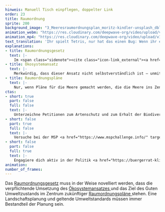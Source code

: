 ```yaml
---
hinweis: Manuell Tisch einpflegen, doppelter Link
order: 23
title: Raumordnung
sprite: 200
background_image: "3_Meeresraumordnungsplan_moritz-kindler-unsplash_dblkkt_duzsem.jpg"
animation_webm: "https://res.cloudinary.com/deepwave-org/video/upload/v1721820957/mo23_wwdvc1.webm"
animation_mp4: "https://res.cloudinary.com/deepwave-org/video/upload/v1721820850/mo23_poocix.mp4"
text_translation: 'Ihr spielt Tetris, nur hat das einen Bug: Wenn ihr eine Reihe gefüllt habt, verschwindet sie nicht etwa, nein: Immer schneller fallen Formen nach unten und plötzlich passen sie gar nicht mehr ineinander. So ist das, wenn Militär, Rohstoff-, Öl- und Energiekonzerne, Fischereiunternehmen und Reedereien gleichzeitig eine Fläche im Meer beanspruchen. Das Meer wird zu voll. Seine Kapazitäten werden gesprengt. Game over.'
explanations:
- title: Raumordnungsgesetz
  text: |-
    Im <span class="sidenote"><cite class="icon-link_external"><a href="https://www.gesetze-im-internet.de/rog_2008/BJNR298610008.html" target="_blank" rel="noopener">Raumordnungsgesetz (ROG)</a></cite><span>Raumordnungsgesetz</span></span> vom 22. Dezember 2008, das zuletzt am 22. März 2023 <span class="expander"><span class="trigger">geändert worden ist,</span><span class="info">unter dem Druck der politischen Ereignisse der letzten Jahre, Stichwort: geopolitische Verwerfungen und Energiekrise, zur Beunruhigung der Naturschutzverbände, Stichwort: Beschleunigung</span></span> wird in § 17 die Erstellung eines Raumordnungsplans für die deutsche ausschließliche Wirtschaftszone (AWZ) festgelegt. “Unter Berücksichtigung etwaiger Wechselwirkungen zwischen Land und Meer” soll der Raumordnungsplan Festlegungen treffen “1. zur Gewährleistung der Sicherheit und Leichtigkeit des Schiffsverkehrs, 2. zu weiteren wirtschaftlichen Nutzungen, 3. zu wissenschaftlichen Nutzungen sowie 4. zum Schutz und zur Verbesserung der Meeresumwelt.”
- title: Ökosystemansatz
  text: |-
    Merkwürdig, dass dieser Ansatz nicht selbstverständlich ist – unmittelbar einleuchtend ist er allemal: Traditionelles Fischereimanagement schaut ausschließlich auf die Zielart. Sagen wir: Scholle. Für den Fortbestand der Scholle ist es unerheblich, wie viel Kabeljau bei der Schollen-Schleppnetzfischerei als Beifang ins Netz geht, also werden nur gefangene Schollen gezählt. Der Kabeljau sieht das anders, aber dafür und viele andere Kollateralschäden ist dieser Ansatz blind. In einem <span class="sidenote"><cite class="icon-link_external"><a href="https://www.pewtrusts.org/en/research-and-analysis/issue-briefs/2023/09/two-tools-can-help-make-ecosystem-based-fisheries-management-a-global-reality" target="_blank" rel="noopener">"Two Tools Can Help Make Ecosystem-Based Fisheries Management a Global Reality" / Pew</a></cite><span>ökosystembasierten Ansatz</span></span> hingegen, der nicht nur die befangene Art, sondern auch alle anderen durch die Aktivität betroffenen <span class="expander"><span class="trigger">Arten und Habitate</span><span class="info">auch die verheerenden Schäden, die ein grundberührendes Schleppnetz an Lebewesen und Lebensräumen auf dem Meeresgrund verursacht</span></span> in den Blick nimmt, wäre die Fangquote der Scholle zum Beispiel an die Beifangquote des Kabeljau gekoppelt.
- title: Raumordnungspläne
  text: |-
    Nur, wenn Pläne für die Meere gemacht werden, die die Meere ins Zentrum rücken, können Mensch und Meer langfristig koexistieren. Das Meer sollte nicht irgendein weiterer Verhandlungspartner am Tisch mit Ölkonzernen und Containerschiffern sein, sondern Grundlage aller Entscheidungen. Oder bildlich gesprochen: der <span class="sidenote"><cite class="icon-link_external"><a href="https://www.helcom.fi/wp-content/uploads/2019/08/Guideline-for-the-implementation-of-ecosystem-based-approach-in-MSP-in-the-Baltic-Sea-area_June-2016.pdf" target="_blank" rel="noopener">Guideline for the implementation of ecosystem-based approach in Maritime Spatial Planning (MSP) in the Baltic Sea area / HELCOM</a></cite><span>Tisch</span></span>, an dem alle zusammenkommen.
ctas:
- short: true
  part: false
  full: false
  text: |-
    Unterzeichne Petitionen zum Artenschutz und zum Erhalt der Biodiversität der Meere, zum Beispiel diese <a href="https://act.greenpeace.de/industriegebiet-meer" target="_blank">hier</a>.
- short: false
  part: true
  full: false
  text: |-
    Versuche bei der MSP <a href="https://www.mspchallenge.info/" target="_blank">Marine Spatial Planning) - (Challenge</a>, einer interaktiven Simulation, Raumordnungspläne für die Nord- oder Ostsee zu erstellen.
- short: false
  part: false
  full: true
  text: |-
    Engagiere dich aktiv in der Politik <a href="https://buergerrat-klima.de/" target="_blank">in Form einer Vollzeitstelle bei einer Partei oder als Aktivist:in), um eine Veränderung zu bewirken, z.B. im (Bürgerrat Klima</a>.
animation:
number_of_frames:
---
```

Das [Raumordnungsgesetz](# "Raumordnungsgesetz") muss in der Weise novelliert werden, dass die verpflichtende Umsetzung des [Ökosystemansatzes ](# "Ökosystemansatz")und das Ziel des Guten Umweltzustands im Zentrum zukünftiger [Raumordnungspläne ](# "Raumordnungspläne")stehen. Eine Landschaftsplanung und geltende Umweltstandards müssen immer Bestandteil der Planung sein.